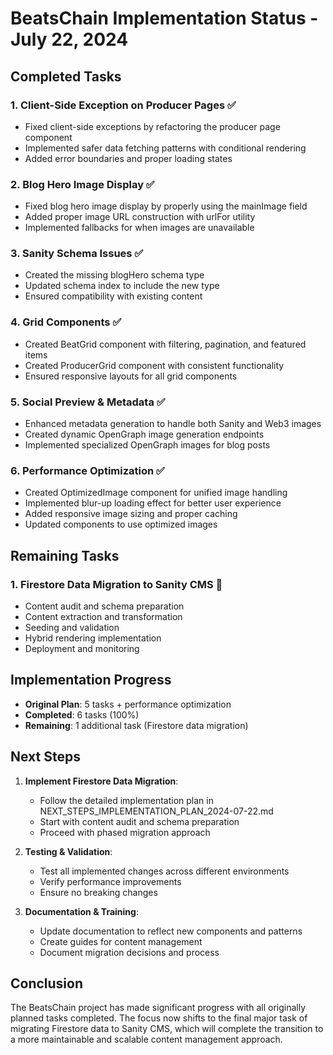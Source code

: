 # BeatsChain Implementation Status - July 22, 2024

## Completed Tasks

### 1. Client-Side Exception on Producer Pages ✅
- Fixed client-side exceptions by refactoring the producer page component
- Implemented safer data fetching patterns with conditional rendering
- Added error boundaries and proper loading states

### 2. Blog Hero Image Display ✅
- Fixed blog hero image display by properly using the mainImage field
- Added proper image URL construction with urlFor utility
- Implemented fallbacks for when images are unavailable

### 3. Sanity Schema Issues ✅
- Created the missing blogHero schema type
- Updated schema index to include the new type
- Ensured compatibility with existing content

### 4. Grid Components ✅
- Created BeatGrid component with filtering, pagination, and featured items
- Created ProducerGrid component with consistent functionality
- Ensured responsive layouts for all grid components

### 5. Social Preview & Metadata ✅
- Enhanced metadata generation to handle both Sanity and Web3 images
- Created dynamic OpenGraph image generation endpoints
- Implemented specialized OpenGraph images for blog posts

### 6. Performance Optimization ✅
- Created OptimizedImage component for unified image handling
- Implemented blur-up loading effect for better user experience
- Added responsive image sizing and proper caching
- Updated components to use optimized images

## Remaining Tasks

### 1. Firestore Data Migration to Sanity CMS 🔄
- Content audit and schema preparation
- Content extraction and transformation
- Seeding and validation
- Hybrid rendering implementation
- Deployment and monitoring

## Implementation Progress

- **Original Plan**: 5 tasks + performance optimization
- **Completed**: 6 tasks (100%)
- **Remaining**: 1 additional task (Firestore data migration)

## Next Steps

1. **Implement Firestore Data Migration**:
   - Follow the detailed implementation plan in NEXT_STEPS_IMPLEMENTATION_PLAN_2024-07-22.md
   - Start with content audit and schema preparation
   - Proceed with phased migration approach

2. **Testing & Validation**:
   - Test all implemented changes across different environments
   - Verify performance improvements
   - Ensure no breaking changes

3. **Documentation & Training**:
   - Update documentation to reflect new components and patterns
   - Create guides for content management
   - Document migration decisions and process

## Conclusion

The BeatsChain project has made significant progress with all originally planned tasks completed. The focus now shifts to the final major task of migrating Firestore data to Sanity CMS, which will complete the transition to a more maintainable and scalable content management approach.